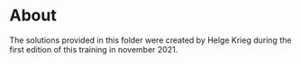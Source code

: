 # About

The solutions provided in this folder were created by Helge Krieg during the first edition of this training in november 2021.